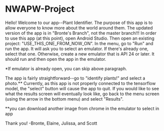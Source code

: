 # NWAPW-Project

Hello! Welcome to our app--Plant Identifier. The purpose of this app is to allow everyone to know more about the world around them. The updated version of the app is in "Bronte's Branch", not the master branch!!! In order to use this app (at this point), open Android Studio. Then open an existing project: "USE_THIS_ONE_FROM_NOW_ON". In the menu, go to "Run" and run the app. It will ask you to select an emulator. If there's already one, select that one. Otherwise, create a new emulator that is API 24 or later. It should run and then open the app in the emulator.

*If emulator is already open, you can skip above paragraph.

The app is fairly straightforward--go to "identify plants!" and select a photo.** Currently, as this app is not properly connected to the tensorflow model, the "select" button will cause the app to quit. If you would like to see what the results screen will eventually look like, go back to the menu screen (using the arrow in the bottom menu) and select "Results".

**you can download another image from chrome in the emulator to select in app

Thank you! -Bronte, Elaine, Julissa, and Scott
